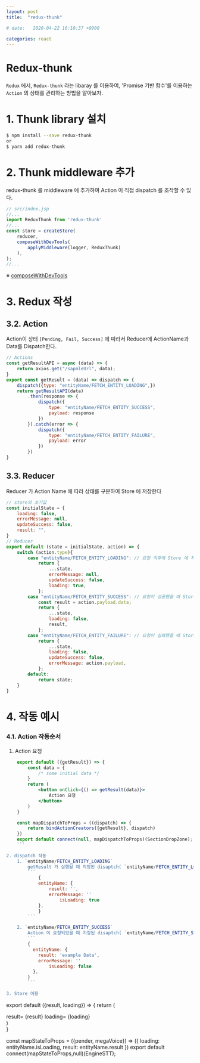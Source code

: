 ```yaml
---
layout: post
title:  "redux-thunk"

# date:   2020-04-22 16:10:37 +0900

categories: react
---
```


# Redux-thunk

`Redux` 에서, `Redux-thunk` 라는 libaray 를 이용하여, 'Promise 기반 함수'를 이용하는 `Action` 의 상태를 관리하는 방법을 알아보자.

# 1. Thunk library 설치

``` bash
$ npm install --save redux-thunk
or
$ yarn add redux-thunk
```

# 2. Thunk middleware 추가
redux-thunk 를 middleware 에 추가하여 Action 이 직접 dispatch 를 조작할 수 있다.
``` jsx
// src/index.jsp
//...
import ReduxThunk from 'redux-thunk'
//...
const store = createStore(
    reducer,
    composeWithDevTools(
        applyMiddleware(logger, ReduxThunk)
    ),
);
//...
```

※ [composeWithDevTools](https://www.notion.so/ppojin/redux-devtools-redux-middleware-f17922a15192417ab5a381be7ec93c95)

# 3. Redux 작성

## 3.2. Action

Action이 상태 `[Pending, Fail, Success]` 에 따라서 Reducer에 ActionName과 Data를 Dispatch한다.

``` jsx
// Actions
const getResultAPI = async (data) => {
    return axios.get("/sapmleUrl", data);
}
export const getResult = (data) => dispatch => {
    dispatch({type: "entityName/FETCH_ENTITY_LOADING",})
    return getResultAPI(data)
        .then(response => {
            dispatch({
                type: "entityName/FETCH_ENTITY_SUCCESS",
                payload: response
            })
        }).catch(error => {
            dispatch({
                type: "entityName/FETCH_ENTITY_FAILURE",
                payload: error
            })
        })
}
```

## 3.3. Reducer

Reducer 가 Action Name 에 따라 상태를 구분하여 Store 에 저장한다

``` jsx
// store의 초기값
const initialState = {
    loading: false,
    errorMessage: null,
    updateSuccess: false,
    result: "",
}
// Reducer
export default (state = initialState, action) => {
    switch (action.type){
        case "entityName/FETCH_ENTITY_LOADING": // 요청 직후에 Store 에 저장되는 값
            return {
                ...state,
                errorMessage: null,
                updateSuccess: false,
                loading: true,
            };
        case "entityName/FETCH_ENTITY_SUCCESS": // 요청이 성공했을 때 Store 에 저장되는 값
            const result = action.payload.data;
            return {
                ...state,
                loading: false,
                result,
            };
        case "entityName/FETCH_ENTITY_FAILURE": // 요청이 실패했을 때 Store 에 저장되는 값
            return {
                ...state,
                loading: false,
                updateSuccess: false,
                errorMessage: action.payload,
            };
        default:
            return state;
    }
}
```

# 4. 작동 예시

### 4.1. Action 작동순서

1. Action 요청

    

``` jsx
    export default ({getResult}) => {
    	const data = {
    		/* some initial data */
    	}
    	return (
    		<button onClick={() => getResult(data)}>
    			Action 요청
    		</button>
    	)
    }

    const mapDispatchToProps = ((dispatch) => {
        return bindActionCreators({getResult}, dispatch)
    })
    export default connect(null, mapDispatchToProps)(SectionDropZone);
    ```

2. dispatch 작동
    1. `entityName/FETCH_ENTITY_LOADING`
        getResult 가 실행될 때 지정된 disaptch( `entityName/FETCH_ENTITY_LOADING` )가 reducer 에 전달
        ```
            {
            entityName: {
                result: '',
                errorMessage: ''
                    isLoading: true
            },
            }
        ```

    2. `entityName/FETCH_ENTITY_SUCCESS`
        Action 이 요청되었을 때 지정된 disaptch( `entityName/FETCH_ENTITY_SUCCESS` )가 reducer 에 전달
        ```
        {
          entityName: {
            result: 'example Data',
            errorMessage: ''
        		isLoading: false
          },
        }
        ```

3. Store 이용
```
export default ({result, loading}) => {
    return (
        <div>
            result= {result}
            loading= {loading}
        </div>
    )	
}

const mapStateToProps = ({pender, megaVoice}) => ({
    loading: entityName.isLoading,
    result: entityName.result
})
export default connect(mapStateToProps,null)(EngineSTT);
```
